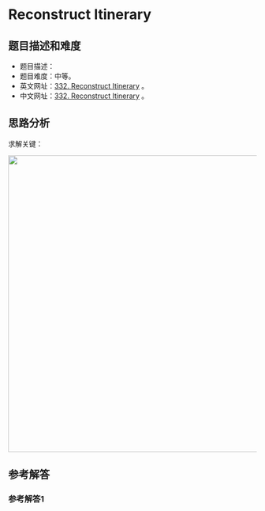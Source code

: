 # Reconstruct Itinerary

## 题目描述和难度
+ 题目描述：
+ 题目难度：中等。
+ 英文网址：[332. Reconstruct Itinerary](https://leetcode.com/problems/reconstruct-itinerary/description/)  。
+ 中文网址：[332. Reconstruct Itinerary](https://leetcode-cn.com/problems/reconstruct-itinerary/description/)  。
## 思路分析
求解关键：

<img src="https://liweiwei1419.github.io/images/leetcode-solution/" width="600">

## 参考解答
### 参考解答1

```java

```